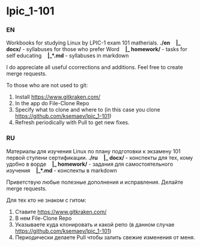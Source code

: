 # lpic_1-101
### EN
Workbooks for studying Linux by LPIC-1 exam 101 matherials.
**./en**
&nbsp;&nbsp;&nbsp;**|_ docx/** - syllabuses for those who prefer Word
&nbsp;&nbsp;&nbsp;**|_ homework/** - tasks for self educating
&nbsp;&nbsp;&nbsp;**|_\*.md** - syllabuses in markdown

I do appreciate all useful сcorrections and additions. Feel free to create merge requests.

To those who are not used to git:
1) Install https://www.gitkraken.com/
2) In the app do File-Clone Repo
3) Specify what to clone and where to (in this case you clone https://github.com/ksemaev/lpic_1-101)
4) Refresh periodically with Pull to get new fixes.

### RU
Материалы для изучения Linux по плану подготовки к экзамену 101 первой ступени сертификации.
**./ru**
&nbsp;&nbsp;&nbsp;**|_ docx/** - конспекты для тех, кому удобно в ворде
&nbsp;&nbsp;&nbsp;**|_ homework/** - задания для самостоятельного изучения
&nbsp;&nbsp;&nbsp;**|_\*.md** - конспекты в markdown

Приветствую любые полезные дополнения и исправления. Делайте merge requests.

Для тех кто не знаком с гитом:
1) Ставите https://www.gitkraken.com/
2) В нем File-Clone Repo
3) Указываете куда клонировать и какой репо (в данном случае https://github.com/ksemaev/lpic_1-101)
4) Периодически делаете Pull чтобы залить свежие изменения от меня.

